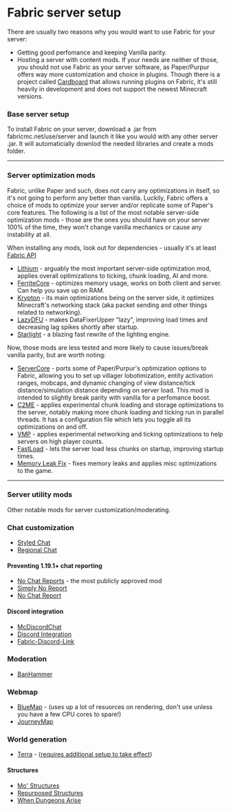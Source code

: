 # Fabric server setup
There are usually two reasons why you would want to use Fabric for your server:
- Getting good perfomance and keeping Vanilla parity.
- Hosting a server with content mods.
If your needs are neither of those, you should not use Fabric as your server software, as Paper/Purpur offers way more customization and choice in plugins.
Though there is a project called [Cardboard](https://github.com/CardboardPowered/cardboard) that allows running plugins on Fabric, it's still heavily in development and does not support the newest Minecraft versions.

### Base server setup
To install Fabric on your server, download a .jar from fabricmc.net/use/server and launch it like you would with any other server .jar. It will automaticially downlod the needed libraries and create a mods folder.

---

### Server optimization mods
Fabric, unlike Paper and such, does not carry any optimizations in itself, so it's not going to perform any better than vanilla.
Luckily, Fabric offers a choice of mods to optimize your server and/or replicate some of Paper's core features. The following is a list of the most notable server-side optimization mods - those are the ones you should have on your server 100% of the time, they won't change vanilla mechanics or cause any instability at all.

When installing any mods, look out for dependencies - usually it's at least [Fabric API]()

- [Lithium](https://modrinth.com/mod/lithium) - arguably the most important server-side optimization mod, applies overall optimizations to ticking, chunk loading, AI and more.
- [FerriteCore](https://modrinth.com/mod/ferrite-core) - optimizes memory usage, works on both client and server. Can help you save up on RAM.
- [Krypton](https://modrinth.com/mod/krypton) - its main optimizations being on the server side, it optimizes Minecraft's networking stack (aka packet sending and other things related to networking).
- [LazyDFU](https://modrinth.com/mod/lazydfu) - makes DataFixerUpper "lazy", improving load times and decreasing lag spikes shortly after startup. 
- [Starlight](https://modrinth.com/mod/starlight) - a blazing fast rewrite of the lighting engine.

Now, those mods are less tested and more likely to cause issues/break vanilla parity, but are worth noting:

- [ServerCore](https://modrinth.com/mod/servercore) - ports some of Paper/Purpur's optimization options to Fabric, allowing you to set up villager lobotimization, entity activation ranges, mobcaps, and dynamic changing of view distance/tick distance/simulation distance depending on server load. This mod is intended to slightly break parity with vanilla for a perfomance boost.
- [C2ME](https://modrinth.com/mod/c2me-fabric) - applies experimental chunk loading and storage optimizations to the server, notably making more chunk loading and ticking run in parallel threads. It has a configuration file which lets you toggle all its optimizations on and off.
- [VMP](https://modrinth.com/mod/vmp-fabric) - applies experimental networking and ticking optimizations to help servers on high player counts.
- [FastLoad](https://modrinth.com/mod/fastload) - lets the server load less chunks on startup, improving startup times.
- [Memory Leak Fix](https://modrinth.com/mod/memoryleakfix) - fixes memory leaks and applies misc optimizations to the game.

---

### Server utility mods

Other notable mods for server customization/moderating.

### Chat customization

- [Styled Chat](https://modrinth.com/mod/styled-chat)
- [Regional Chat](https://modrinth.com/mod/regional-chat)

#### Preventing 1.19.1+ chat reporting

- [No Chat Reports](https://modrinth.com/mod/no-chat-reports) - the most publicly approved mod
- [Simply No Report](https://modrinth.com/mod/simply-no-report)
- [No Chat Report](https://modrinth.com/mod/no-chat-report)

#### Discord integration

- [McDiscordChat](https://modrinth.com/mod/mcdiscordchat)
- [Discord Integration](https://modrinth.com/mod/dcintegration)
- [Fabric-Discord-Link](https://modrinth.com/mod/fabric-discord-link)

### Moderation

- [BanHammer]()

### Webmap

- [BlueMap](https://modrinth.com/mod/bluemap) - (uses up a lot of resuorces on rendering, don't use unless you have a few CPU cores to spare!)
- [JourneyMap](https://modrinth.com/mod/journeymap)

### World generation

- [Terra](https://modrinth.com/mod/terra) - ([requires additional setup to take effect](https://terra.polydev.org/install/mod-server-world-creation.html))

#### Structures

- [Mo' Structures](https://modrinth.com/mod/mo-structures)
- [Repurposed Structures](https://modrinth.com/mod/repurposed-structures-fabric)
- [When Dungeons Arise](https://modrinth.com/mod/when-dungeons-arise)
